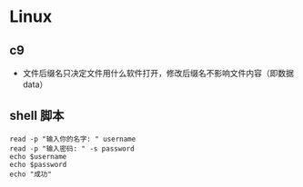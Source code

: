 # Linux

## c9

- 文件后缀名只决定文件用什么软件打开，修改后缀名不影响文件内容（即数据data）

## shell 脚本

```shell
read -p "输入你的名字: " username
read -p "输入密码: " -s password
echo $username
echo $password
echo "成功"
```
